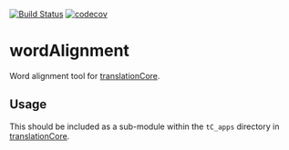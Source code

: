 [![Build Status](https://travis-ci.org/translationCoreApps/wordAlignment.svg?branch=master)](https://travis-ci.org/translationCoreApps/wordAlignment)
[![codecov](https://codecov.io/gh/translationCoreApps/wordAlignment/branch/master/graph/badge.svg)](https://codecov.io/gh/translationCoreApps/wordAlignment)

# wordAlignment

Word alignment tool for [translationCore].

## Usage

This should be included as a sub-module within the `tC_apps` directory in [translationCore].

[translationCore]:https://github.com/unfoldingWord-dev/translationCore
